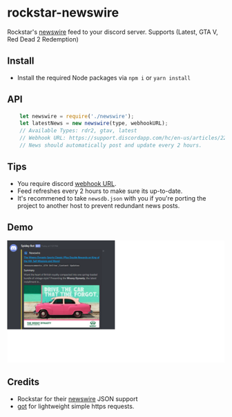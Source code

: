 # rockstar-newswire
Rockstar's [newswire](https://www.rockstargames.com/newswire) feed to your discord server. Supports (Latest, GTA V, Red Dead 2 Redemption)


## Install
- Install the required Node packages via `npm i` or `yarn install`

## API

```js
    let newswire = require('./newswire');
    let latestNews = new newswire(type, webhookURL);
    // Available Types: rdr2, gtav, latest
    // Webhook URL: https://support.discordapp.com/hc/en-us/articles/228383668-Intro-to-Webhooks
    // News should automatically post and update every 2 hours.
```

## Tips
- You require discord [webhook URL](https://support.discordapp.com/hc/en-us/articles/228383668-Intro-to-Webhooks).
- Feed refreshes every 2 hours to make sure its up-to-date.
- It's recommened to take `newsdb.json` with you if you're porting the project to another host to prevent redundant news posts.

## Demo
![](./demo.png "Example of news feed.")

## Credits
- Rockstar for their [newswire](https://www.rockstargames.com/newswire) JSON support
- [got](https://www.npmjs.com/package/got) for lightweight simple https requests.
